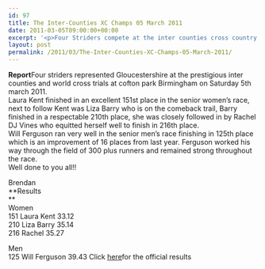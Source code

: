 ```yaml
---
id: 97
title: The Inter-Counties XC Champs 05 March 2011
date: 2011-03-05T09:00:00+00:00
excerpt: '<p>Four Striders compete at the inter counties cross country champs at cofton park Birmingham march 5th 2011!!, Brendan Ward (Club Chairman) The Inter-Counties XC Champs Photos Report Results</p>'
layout: post
permalink: /2011/03/The-Inter-Counties-XC-Champs-05-March-2011/
---
```

</p> 

**Report**Four striders represented Gloucestershire at the prestigious inter counties and world cross trials at cofton park Birmingham on Saturday 5th march 2011.  
Laura Kent finished in an excellent 151st place in the senior women&#8217;s race, next to follow Kent was Liza Barry who is on the comeback trail, Barry finished in a respectable 210th place, she was closely followed in by Rachel DJ Vines who equitted herself well to finish in 216th place.  
Will Ferguson ran very well in the senior men&#8217;s race finishing in 125th place which is an improvement of 16 places from last year. Ferguson worked his way through the field of 300 plus runners and remained strong throughout the race.  
Well done to you all!!

Brendan  
**<a name="Results"></a>Results  
**  
Women  
151 Laura Kent 33.12  
210 Liza Barry 35.14  
216 Rachel 35.27

Men  
125 Will Ferguson 39.43 Click <a href="http://www.ukcau.co.uk/results.htm" target="_blank" rel="nofollow">here</a>for the official results